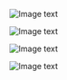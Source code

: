 
![Image text](https://github.com/ynauZJ/java-/blob/master/all.png)

![Image text](https://github.com/ynauZJ/java-/blob/master/add.png)

![Image text](https://github.com/ynauZJ/java-/blob/master/select.png)

![Image text](https://github.com/ynauZJ/java-/blob/master/update.png)
